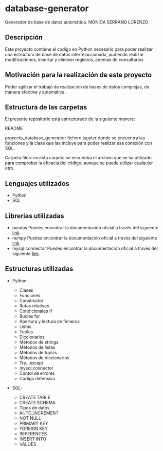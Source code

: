 # database-generator
Generador de base de datos automática.
MÓNICA SERRANO LORENZO

## Descripción
Este proyecto contiene el código en Python necesario para poder realizar una estructura de base de datos interrelaccionada, pudiendo realizar modificaciones, insertar y eliminar registros, además de consultarlos.

## Motivación para la realización de este proyecto

Poder agilizar el trabajo de realización de bases de datos complejas, de manera efectiva y automática.

## Estructura de las carpetas
El presente repositorio está estructurado de la siguiente manera:

README

proyecto_database_generator: fichero jupyter donde se encuentra las funciones y la clase que las incluye para poder realizar esa conexión con SQL.

Carpeta files: en esta carpeta se encuentra el archivo que se ha utilizado para  comprobar la eficacia del código, aunque se puede utilizar cualquier otro.

## Lenguajes utilizados
 * Python
 * SQL

## Librerias utilizadas
 * pandas Puedes encontrar la documentación oficial a través del siguiente [link](https://pandas.pydata.org/docs/user_guide/index.html).
  * numpy Puedes encontrar la documentación oficial a través del siguiente [link](https://numpy.org/doc/stable/user/index.html#user).
 * mysql.connector Puedes encontrar la documentación oficial a través del siguiente [link](https://dev.mysql.com/doc/connector-python/en/connector-python-versions.html).

## Estructuras utilizadas
* Python:

    * Clases
    * Funciones
    * Constructor
    * Rutas relativas
    * Condicionales If
    * Bucles for
    * Apertura y lectura de ficheros
    * Listas
    * Tuplas
    * Diccionarios
    * Métodos de strings
    * Métodos de listas
    * Métodos de tuplas
    * Métodos de diccionarios
    * Try...except
    * mysql.connector
    * Contol de errores
    * Código defensivo

* SQL:

    * CREATE TABLE
    * CREATE SCHEMA
    * Tipos de datos
    * AUTO_INCREMENT
    * NOT NULL
    * PRIMARY KEY
    * FOREIGN KEY
    * REFERENCES
    * INSERT INTO
    * VALUES
